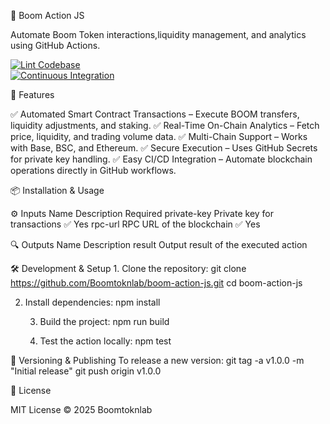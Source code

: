 🚀 Boom Action JS

Automate Boom Token interactions,liquidity management, and analytics using GitHub Actions.

[![Lint Codebase](https://github.com/Boomtoknlab/boom-action-js/actions/workflows/lint.yml/badge.svg)](https://github.com/Boomtoknlab/boom-action-js/actions)  
[![Continuous Integration](https://github.com/Boomtoknlab/boom-action-js/actions/workflows/ci.yml/badge.svg)](https://github.com/Boomtoknlab/boom-action-js/actions)  

🌟 Features

✅ Automated Smart Contract Transactions – Execute BOOM transfers, liquidity adjustments, and staking.
✅ Real-Time On-Chain Analytics – Fetch price, liquidity, and trading volume data.
✅ Multi-Chain Support – Works with Base, BSC, and Ethereum.
✅ Secure Execution – Uses GitHub Secrets for private key handling.
✅ Easy CI/CD Integration – Automate blockchain operations directly in GitHub workflows.

📦 Installation & Usage

⚙️ Inputs
Name	Description	Required
private-key	Private key for transactions	✅ Yes
rpc-url	RPC URL of the blockchain	✅ Yes

🔍 Outputs
Name	Description
result	Output result of the executed action

🛠 Development & Setup
	1.	Clone the repository:
 git clone https://github.com/Boomtoknlab/boom-action-js.git
cd boom-action-js

2.	Install dependencies:
npm install

	3.	Build the project:
npm run build

	4.	Test the action locally:
 npm test

🔄 Versioning & Publishing
To release a new version:
git tag -a v1.0.0 -m "Initial release"
git push origin v1.0.0

📜 License

MIT License © 2025 Boomtoknlab

